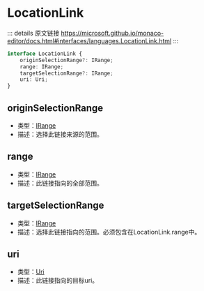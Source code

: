 # LocationLink

<backTop />
        
::: details 原文链接
https://microsoft.github.io/monaco-editor/docs.html#interfaces/languages.LocationLink.html
:::

```ts
interface LocationLink {
    originSelectionRange?: IRange;
    range: IRange;
    targetSelectionRange?: IRange;
    uri: Uri;
}
```

## originSelectionRange
- 类型：[IRange](/api/IRange.md)
- 描述：选择此链接来源的范围。
## range
- 类型：[IRange](/api/IRange.md)
- 描述：此链接指向的全部范围。
## targetSelectionRange
- 类型：[IRange](/api/IRange.md)
- 描述：选择此链接指向的范围。必须包含在LocationLink.range中。
## uri
- 类型：[Uri](/api/Uri.md)
- 描述：此链接指向的目标uri。